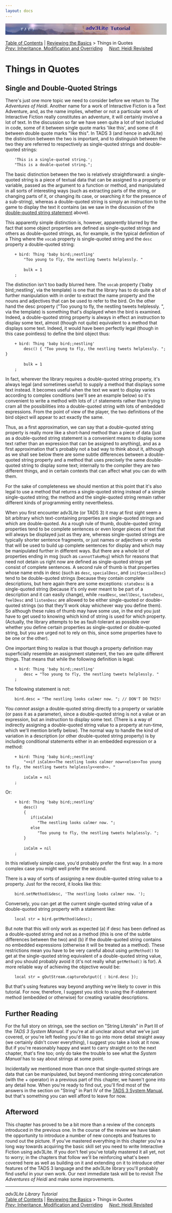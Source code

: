 ```yaml
---
layout: docs
---
```



<img src="topbar.jpg" data-border="0" />





<a href="toc.html" class="nav">Table of Contents</a> \|
<a href="reviewing.html" class="nav">Reviewing the Basics</a> \> Things
in Quotes  
<span class="navnp"><a href="inherit.html" class="nav"><em>Prev:</em> Inheritance,
Modification and Overriding</a>    
<a href="revisit.html" class="nav"><em>Next:</em> Heidi Revisited</a>    
</span>





# Things in Quotes

## Single and Double-Quoted Strings

There's just one more topic we need to consider before we return to *The
Adventures of Heidi*. Another name for a work of Interactive Fiction is
a Text Adventure, and, as the name implies, whether or not a particular
work of Interactive Fiction really constitutes an adventure, it will
certainly involve a lot of text. In the discussion so far we have seen
quite a lot of text included in code, some of it between single quote
marks 'like this', and some of it between double quote marks "like
this". In TADS 3 (and hence in adv3Lite) the distinction between the two
is important, and to distinguish between the two they are referred to
respectively as single-quoted strings and double-quoted strings:

```
    'This is a single-quoted string.';
    "This is a double-quoted string.";
```

The basic distinction between the two is relatively straightforward: a
single-quoted string is a piece of textual data that can be assigned to
a property or variable, passed as the argument to a function or method,
and manipulated in all sorts of interesting ways (such as extracting
parts of the string, or changing parts of it, or changing its case, or
searching it for the presence of a sub-string), whereas a double-quoted
string is simply an instruction to the game to display the text it
contains (as we saw in the discussion of the [double-quoted string
statement](methods.html#dquote) above).

This apparently simple distinction is, however, apparently blurred by
the fact that some object properties are defined as single-quoted
strings and others as double-quoted strings, as, for example, in the
typical definition of a Thing where the `vocab`
property is single-quoted string and the `desc`
property a double-quoted string:

```
    + bird: Thing 'baby bird;;nestling'
        "Too young to fly, the nestling tweets helplessly. "
        
        bulk = 1
    ;
```

The distinction isn't too badly blurred here. The
`vocab` property ('baby bird;;nestling', via the
template) is one that the library has to do quite a bit of further
manipulation with in order to extract the name property and the nouns
and adjectives that can be used to refer to the bird. On the other hand
the desc property ("Too young to fly, the nestling tweets helplessly. ",
via the template) is something that's displayed when the bird is
examined. Indeed, a double-quoted string property is always in effect an
instruction to display some text, almost (though not quite) equivalent
to a method that displays some text. Indeed, it would have been
perfectly legal (though in this case pointless) to define the bird
object thus:

```
    + bird: Thing 'baby bird;;nestling'
        desc() { "Too young to fly, the nestling tweets helplessly. "; }
        
        bulk = 1
    ;
```

In fact, wherever the library requires a double-quoted string property,
it's always legal (and sometimes useful) to supply a method that
displays some text instead. It becomes useful when the text we want to
display varies according to complex conditions (we'll see an example
below) so it's convenient to write a method with lots of
`if` statements rather than trying to cram all
the possibilities into a double-quoted string with lots of embedded
expressions. From the point of view of the player, the two definitions
of the bird object will appear to act exactly the same.

Thus, as a first approximation, we can say that a double-quoted string
property is really more like a short-hand method than a piece of data
(just as a double-quoted string statement is a convenient means to
display some text rather than an expression that can be assigned to
anything), and as a first approximation that's probably not a bad way to
think about it, although as we shall see below there are some subtle
differences between a double-quoted string property and a method that
uses precisely the same double-quoted string to display some text;
internally to the compiler they are two different things, and in certain
contexts that can affect what you can do with them.

For the sake of completeness we should mention at this point that it's
also legal to use a method that returns a single-quoted string instead
of a simple single-quoted string; the method and the single-quoted
string remain rather different kinds of programming entity nevertheless.

When you first encounter adv3Lite (or TADS 3) it may at first sight seem
a bit arbitrary which text-containing properties are single-quoted
strings and which are double-quoted. As a rough rule of thumb,
double-quoted string properties tend to be complete sentences or even
longer pieces of text that will always be displayed just as they are,
whereas single-quoted strings are typically shorter sentence fragments,
or just names or adjectives or verbs that will be used to build up
complete sentences for display and which may be manipulated further in
different ways. But there are a whole lot of properties ending in msg
(such as `cannotTakeMsg`) which for reasons that
need not detain us right now are defined as single-quoted strings yet
consist of complete sentences. A second rule of thumb is that properties
whose name ends in desc (such as `desc`,
`specialDesc`, and
`initSpecialDesc`) tend to be double-quoted
strings (because they contain complete descriptions, but here again
there are some exceptions: `stateDesc` is a
single-quoted string (because it's only ever meant to be part of a
description and it can easily change), while
`readDesc`, `smellDesc`,
`tasteDesc`, `feelDesc`
and `listenDesc` are allowed to be either
single-quoted or double-quoted strings (so that they'll work okay
whichever way you define them). So although these rules of thumb may
have some use, in the end you just have to get used to knowing which
kind of string is used for which property. (Actually, the library
attempts to be as fault-tolerant as possible over whether you define
certain properties as single-quoted or double-quoted string, but you are
urged not to rely on this, since some properties have to be one or the
other).

One important thing to realize is that though a property definition may
superficially resemble an assignment statement, the two are quite
different things. That means that while the following definition is
legal:

```
    + bird: Thing 'baby bird;;nestling'
        desc = "Too young to fly, the nestling tweets helplessly. "   
    ;
```

The following statement is not:

```
    bird.desc = "The nestling looks calmer now. "; // DON'T DO THIS!
```

You *cannot* assign a double-quoted string directly to a property or
variable (or pass it as a parameter), since a double-quoted string is
not a value or an expression, but an instruction to display some text.
(There is a way of indirectly assigning a double-quoted string value to
a property at run-time, which we'll mention briefly below). The normal
way to handle the kind of variation in a description (or other
double-quoted string property) is by including conditional statements
either in an embedded expression or a method:

```
    + bird: Thing 'baby bird;;nestling'
        "<<if isCalm>>The nestling looks calmer now<<else>>Too young to fly, the nestling tweets helplessly<<end>>. "   
        
        isCalm = nil
    ;
```

Or:

```
    + bird: Thing 'baby bird;;nestling'
        desc()
        {
           if(isCalm)
              "The nestling looks calmer now. ";
           else
              "Too young to fly, the nestling tweets helplessly. ";
        }
        
        isCalm = nil
    ;
```

In this relatively simple case, you'd probably prefer the first way. In
a more complex case you might well prefer the second.

There is a way of sorts of assigning a new double-quoted string value to
a property. Just for the record, it looks like this:

```
    bird.setMethod(&desc, 'The nestling looks calmer now. ');
```

Conversely, you can get at the current single-quoted string value of a
double-quoted string property with a statement like:

```
    local str = bird.getMethod(&desc);
```

But note that this will only work as expected (a) if desc has been
defined as a double-quoted string and not as a method (this is one of
the subtle differences between the two) and (b) if the double-quoted
string contains no embedded expressions (otherwise it will be treated as
a method). These restrictions mean you have to be very careful about
using `getMethod()` to get at the single-quoted
string equivalent of a double-quoted string value, and you should
probably avoid it (it's not really what
`getMethod()` is for). A more reliable way of
achieving the objective would be:

```
    local str = gOutStream.captureOutput({ : bird.desc });
```

But that's using features way beyond anything we're likely to cover in
this tutorial. For now, therefore, I suggest you stick to using the
if-statement method (embedded or otherwise) for creating variable
descriptions.

## Further Reading

For the full story on strings, see the section on "String Literals" in
Part III of the *TADS 3 System Manual*. If you're at all unclear about
what we've just covered, or you're left feeling you'd like to go into
more detail straight away (we certainly didn't cover everything), I
suggest you take a look at it now. But if you're reasonably happy and
want to carry straight on to the next chapter, that's fine too; only do
take the trouble to see what the *System Manual* has to say about
strings at some point.

Incidentally we mentioned more than once that single-quoted strings are
data that can be manipulated, but beyond mentioning string concatenation
(with the + operator) in a previous part of this chapter, we haven't
gone into any detail how. When you're ready to find out, you'll find
most of the answers in the section on "String" in Part IV of the [TADS 3
System Manual](../sysman.html), but that's something you can well afford
to leave for now.

  

## Afterword

This chapter has proved to be a bit more than a review of the concepts
introduced in the previous one. In the course of the review we have
taken the opportunity to introduce a number of new concepts and features
to round out the picture. If you've mastered everything in this chapter
you're a long way towards acquiring the basic skill set you need to
write Interactive Fiction using adv3Lite. If you don't feel you've
totally mastered it all yet, not to worry; in the chapters that follow
we'll be reinforcing what's been covered here as well as building on it
and extending on it to introduce other features of the TADS 3 language
and the adv3Lite library you'll probably find useful in your own work.
Our next immediate task will be to revisit *The Adventures of Heidi* and
make some improvements.



------------------------------------------------------------------------



*adv3Lite Library Tutorial*  
<a href="toc.html" class="nav">Table of Contents</a> \|
<a href="reviewing.html" class="nav">Reviewing the Basics</a> \> Things
in Quotes  
<span class="navnp"><a href="inherit.html" class="nav"><em>Prev:</em> Inheritance,
Modification and Overriding</a>    
<a href="revisit.html" class="nav"><em>Next:</em> Heidi Revisited</a>    
</span>


